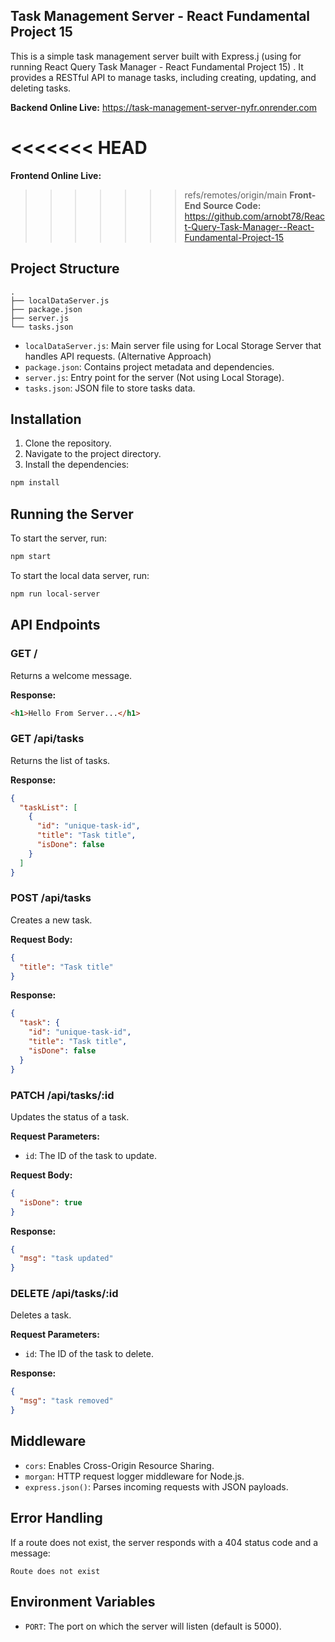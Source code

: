 ## Task Management Server - React Fundamental Project 15

This is a simple task management server built with Express.j (using for running React Query Task Manager - React Fundamental Project 15) . It provides a RESTful API to manage tasks, including creating, updating, and deleting tasks.

**Backend Online Live:** https://task-management-server-nyfr.onrender.com

<<<<<<< HEAD
=======
**Frontend Online Live:**

>>>>>>> refs/remotes/origin/main
**Front-End Source Code:** https://github.com/arnobt78/React-Query-Task-Manager--React-Fundamental-Project-15

## Project Structure

```
.
├── localDataServer.js
├── package.json
├── server.js
└── tasks.json
```

- `localDataServer.js`: Main server file using for Local Storage Server that handles API requests. (Alternative Approach)
- `package.json`: Contains project metadata and dependencies.
- `server.js`: Entry point for the server (Not using Local Storage).
- `tasks.json`: JSON file to store tasks data.

## Installation

1. Clone the repository.
2. Navigate to the project directory.
3. Install the dependencies:

```sh
npm install
```

## Running the Server

To start the server, run:

```sh
npm start
```

To start the local data server, run:

```sh
npm run local-server
```

## API Endpoints

### GET /

Returns a welcome message.

**Response:**

```html
<h1>Hello From Server...</h1>
```

### GET /api/tasks

Returns the list of tasks.

**Response:**

```json
{
  "taskList": [
    {
      "id": "unique-task-id",
      "title": "Task title",
      "isDone": false
    }
  ]
}
```

### POST /api/tasks

Creates a new task.

**Request Body:**

```json
{
  "title": "Task title"
}
```

**Response:**

```json
{
  "task": {
    "id": "unique-task-id",
    "title": "Task title",
    "isDone": false
  }
}
```

### PATCH /api/tasks/:id

Updates the status of a task.

**Request Parameters:**

- `id`: The ID of the task to update.

**Request Body:**

```json
{
  "isDone": true
}
```

**Response:**

```json
{
  "msg": "task updated"
}
```

### DELETE /api/tasks/:id

Deletes a task.

**Request Parameters:**

- `id`: The ID of the task to delete.

**Response:**

```json
{
  "msg": "task removed"
}
```

## Middleware

- `cors`: Enables Cross-Origin Resource Sharing.
- `morgan`: HTTP request logger middleware for Node.js.
- `express.json()`: Parses incoming requests with JSON payloads.

## Error Handling

If a route does not exist, the server responds with a 404 status code and a message:

```text
Route does not exist
```

## Environment Variables

- `PORT`: The port on which the server will listen (default is 5000).
